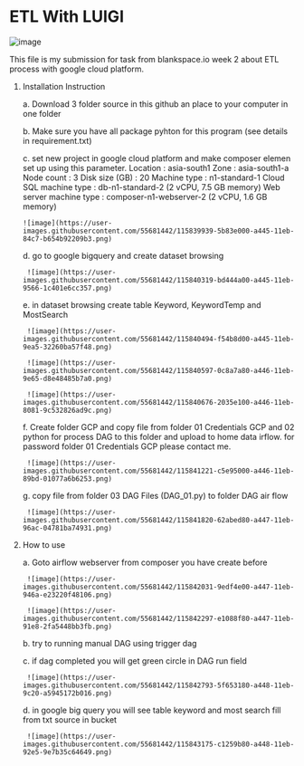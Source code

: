 # **ETL With LUIGI**

![image](https://user-images.githubusercontent.com/55681442/115102355-8ddc9b80-9f74-11eb-9764-76dbdf3e89e2.png)

This file is my submission for task from blankspace.io week 2 about ETL process with google cloud platform.
1. Installation Instruction 

    a. Download 3 folder source in this github an place to your computer in one folder  
    
    b. Make sure you have all package pyhton for this program (see details in requirement.txt)
    
    c. set new project in google cloud platform and make composer elemen set up using this parameter.
       Location : asia-south1
       Zone : asia-south1-a
       Node count : 3
       Disk size (GB) : 20
       Machine type : n1-standard-1
       Cloud SQL machine type : db-n1-standard-2 (2 vCPU, 7.5 GB memory)
       Web server machine type : composer-n1-webserver-2 (2 vCPU, 1.6 GB memory)
       
       ![image](https://user-images.githubusercontent.com/55681442/115839939-5b83e000-a445-11eb-84c7-b654b92209b3.png)

    d. go to google bigquery and create dataset browsing 
        
        ![image](https://user-images.githubusercontent.com/55681442/115840319-bd444a00-a445-11eb-9566-1c401e6cc357.png)
        
    e. in dataset browsing create table Keyword, KeywordTemp and MostSearch
        
        ![image](https://user-images.githubusercontent.com/55681442/115840494-f54b8d00-a445-11eb-9ea5-32260ba57f48.png)

        ![image](https://user-images.githubusercontent.com/55681442/115840597-0c8a7a80-a446-11eb-9e65-d8e48485b7a0.png)
        
        ![image](https://user-images.githubusercontent.com/55681442/115840676-2035e100-a446-11eb-8081-9c532826ad9c.png)
    
    f. Create folder GCP and copy file from folder 01 Credentials GCP and 02 python for process DAG to this folder and upload to home data irflow. 
       for password folder 01 Credentials GCP please contact me.  
        
        ![image](https://user-images.githubusercontent.com/55681442/115841221-c5e95000-a446-11eb-89bd-01077a6b6253.png)

    g. copy file from folder 03 DAG Files (DAG_01.py) to folder DAG air flow
    
        ![image](https://user-images.githubusercontent.com/55681442/115841820-62abed80-a447-11eb-96ac-04781ba74931.png)
        
          
2. How to use 

    a. Goto airflow webserver from composer you have create before 
    
        ![image](https://user-images.githubusercontent.com/55681442/115842031-9edf4e00-a447-11eb-946a-e23220f48106.png)
        
        ![image](https://user-images.githubusercontent.com/55681442/115842297-e1088f80-a447-11eb-91e8-2fa5448bb3fb.png)
        
    b. try to running manual DAG using trigger dag
    
    c. if dag completed you will get green circle in DAG run field 
    
        ![image](https://user-images.githubusercontent.com/55681442/115842793-5f653180-a448-11eb-9c20-a5945172b016.png)

    d. in google big query you will see table keyword and most search fill from txt source in bucket
        
        ![image](https://user-images.githubusercontent.com/55681442/115843175-c1259b80-a448-11eb-92e5-9e7b35c64649.png)
